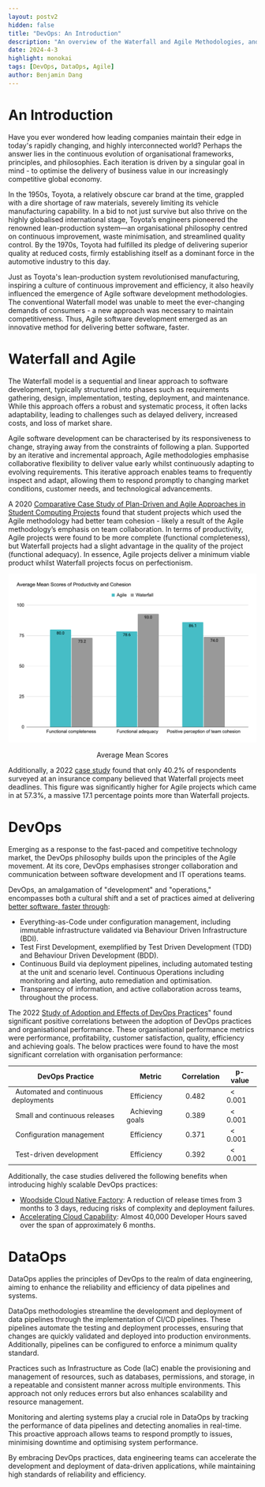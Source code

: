 ```yaml
---
layout: postv2
hidden: false
title: "DevOps: An Introduction"
description: "An overview of the Waterfall and Agile Methodologies, and an introduction to DevOps."
date: 2024-4-3
highlight: monokai
tags: [DevOps, DataOps, Agile]
author: Benjamin Dang
---
```


# An Introduction
Have you ever wondered how leading companies maintain their edge in today's rapidly changing, and highly interconnected world? Perhaps the answer lies in the continuous evolution of organisational frameworks, principles, and philosophies.  Each iteration is driven by a singular goal in mind - to optimise the delivery of business value in our increasingly competitive global economy.

In the 1950s, Toyota, a relatively obscure car brand at the time, grappled with a dire shortage of raw materials, severely limiting its vehicle manufacturing capability. In a bid to not just survive but also thrive on the highly globalised international stage, Toyota’s engineers pioneered the renowned lean-production system—an organisational philosophy centred on continuous improvement, waste minimisation, and streamlined quality control. By the 1970s, Toyota had fulfilled its pledge of delivering superior quality at reduced costs, firmly establishing itself as a dominant force in the automotive industry to this day.

Just as Toyota's lean-production system revolutionised manufacturing, inspiring a culture of continuous improvement and efficiency, it also heavily influenced the emergence of Agile software development methodologies. The conventional Waterfall model was unable to meet the ever-changing demands of consumers - a new approach was necessary to maintain competitiveness. Thus, Agile software development emerged as an innovative method for delivering better software, faster.

# Waterfall and Agile
The Waterfall model is a sequential and linear approach to software development, typically structured into phases such as requirements gathering, design, implementation, testing, deployment, and maintenance. While this approach offers a robust and systematic process, it often lacks adaptability, leading to challenges such as delayed delivery, increased costs, and loss of market share.

Agile software development can be characterised by its responsiveness to change, straying away from the constraints of following a plan. Supported by an iterative and incremental approach, Agile methodologies emphasise collaborative flexibility to deliver value early whilst continuously adapting to evolving requirements. This iterative approach enables teams to frequently inspect and adapt, allowing them to respond promptly to changing market conditions, customer needs, and technological advancements.

A 2020 <a href="https://www.researchgate.net/publication/344434872_Comparative_Case_Study_of_Plan-Driven_and_Agile_Approaches_in_Student_Computing_Projects">Comparative Case Study of Plan-Driven and Agile Approaches in Student Computing Projects</a> found that student projects which used the Agile methodology had better team cohesion - likely a result of the Agile methodology’s emphasis on team collaboration. In terms of productivity, Agile projects were found to be more complete (functional completeness), but Waterfall projects had a slight advantage in the quality of the project (functional adequacy). In essence, Agile projects deliver a minimum viable product whilst Waterfall projects focus on perfectionism. 
<center>
<div ><img src="/img/devops-introduction/average_mean_scores.png"/><p>Average Mean Scores</p></div>
</center>

Additionally, a 2022 <a href="https://www.sarjournal.com/content/51/SARJournalMarch2022_52_62.html">case study</a>  found that only 40.2% of respondents surveyed at an insurance company believed that Waterfall projects meet deadlines. This figure was significantly higher for Agile projects which came in at 57.3%, a massive 17.1 percentage points more than Waterfall projects.

 
# DevOps
Emerging as a response to the fast-paced and competitive technology market, the DevOps philosophy builds upon the principles of the Agile movement. At its core, DevOps emphasises stronger collaboration and communication between software development and IT operations teams.

DevOps, an amalgamation of "development" and "operations," encompasses both a cultural shift and a set of practices aimed at delivering <a href="https://www.sarjournal.com/content/51/SARJournalMarch2022_52_62.html">better software, faster through</a>:
- Everything-as-Code under configuration management, including immutable infrastructure validated via Behaviour Driven Infrastructure (BDI).
- Test First Development, exemplified by Test Driven Development (TDD) and Behaviour Driven Development (BDD).
- Continuous Build via deployment pipelines, including automated testing at the unit and scenario level.
Continuous Operations including monitoring and alerting, auto remediation and optimisation.
- Transparency of information, and active collaboration across teams, throughout the process.

The 2022 <a href="https://arxiv.org/pdf/2211.09390.pdf">Study of Adoption and Effects of DevOps Practices</a>" found significant positive correlations between the adoption of DevOps practices and organisational performance. These organisational performance metrics were performance, profitability, customer satisfaction, quality, efficiency and achieving goals. The below practices were found to have the most significant correlation with organisation performance:

| DevOps Practice            | Metric          | Correlation | p-value |
|----------------------------|-----------------|-------------|---------|
|  &nbsp; Automated and continuous deployments |  &nbsp; Efficiency | &nbsp; 0.482       | &nbsp; < 0.001 |
|  &nbsp; Small and continuous releases      |  &nbsp; Achieving goals | &nbsp; 0.389       | &nbsp; < 0.001 |
|  &nbsp; Configuration management |  &nbsp; Efficiency | &nbsp; 0.371       | &nbsp; < 0.001 |
|  &nbsp; Test-driven development    |  &nbsp; Efficiency | &nbsp; 0.392       | &nbsp; < 0.001 |

Additionally, the case studies delivered the following benefits when introducing highly scalable DevOps practices:
- <a href="https://www.mechanicalrock.io/docs/case-studies/31_Woodside_CNF_Case_Study.pdf">Woodside Cloud Native Factory</a>: A reduction of release times from 3 months to 3 days, reducing risks of complexity and deployment failures.
- <a href="https://www.mechanicalrock.io/docs/case-studies/22_MR_CaseStudy_Accelerating_Cloud_Capability.pdf">Accelerating Cloud Capability</a>: Almost 40,000 Developer Hours saved over the span of approximately 6 months.

# DataOps
DataOps applies the principles of DevOps to the realm of data engineering, aiming to enhance the reliability and efficiency of data pipelines and systems.

DataOps methodologies streamline the development and deployment of data pipelines through the implementation of CI/CD pipelines. These pipelines automate the testing and deployment processes, ensuring that changes are quickly validated and deployed into production environments. Additionally, pipelines can be configured to enforce a minimum quality standard.

Practices such as Infrastructure as Code (IaC) enable the provisioning and management of resources, such as databases, permissions, and storage, in a repeatable and consistent manner across multiple environments. This approach not only reduces errors but also enhances scalability and resource management.

Monitoring and alerting systems play a crucial role in DataOps by tracking the performance of data pipelines and detecting anomalies in real-time. This proactive approach allows teams to respond promptly to issues, minimising downtime and optimising system performance.

By embracing DevOps practices, data engineering teams can accelerate the development and deployment of data-driven applications, while maintaining high standards of reliability and efficiency.
